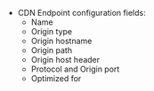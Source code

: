 - CDN Endpoint configuration fields:
  - Name
  - Origin type
  - Origin hostname
  - Origin path
  - Origin host header
  - Protocol and Origin port
  - Optimized for

